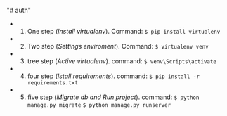 "# auth" 
* 1. One step (*Install virtualenv*).
     Command: `$ pip install virtualenv`
* 2. Two step (*Settings enviroment*).
     Command: `$ virtualenv venv`
* 3. tree step (*Active virtualenv*).
     command: `$ venv\Scripts\activate`
* 4. four step (*Istall requirements*).
     command: `$ pip install -r requirements.txt`
* 5. five step (*Migrate db and Run project*).
     command: `$ python manage.py migrate`
             `$ python manage.py runserver`
